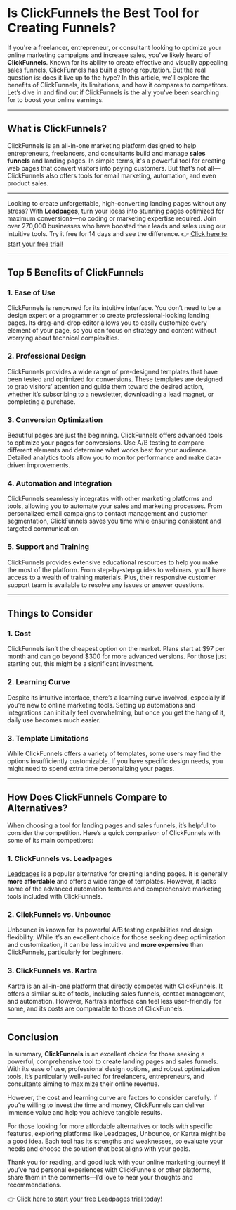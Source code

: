 # Is ClickFunnels the Best Tool for Creating Funnels?

If you're a freelancer, entrepreneur, or consultant looking to optimize your online marketing campaigns and increase sales, you've likely heard of **ClickFunnels**. Known for its ability to create effective and visually appealing sales funnels, ClickFunnels has built a strong reputation. But the real question is: does it live up to the hype? In this article, we’ll explore the benefits of ClickFunnels, its limitations, and how it compares to competitors. Let’s dive in and find out if ClickFunnels is the ally you've been searching for to boost your online earnings.

---

## What is ClickFunnels?

ClickFunnels is an all-in-one marketing platform designed to help entrepreneurs, freelancers, and consultants build and manage **sales funnels** and landing pages. In simple terms, it's a powerful tool for creating web pages that convert visitors into paying customers. But that’s not all—ClickFunnels also offers tools for email marketing, automation, and even product sales.

---

Looking to create unforgettable, high-converting landing pages without any stress? With **Leadpages**, turn your ideas into stunning pages optimized for maximum conversions—no coding or marketing expertise required. Join over 270,000 businesses who have boosted their leads and sales using our intuitive tools. Try it free for 14 days and see the difference. 👉 [Click here to start your free trial!](https://bit.ly/LEadPages)

---

## Top 5 Benefits of ClickFunnels

### 1. **Ease of Use**
ClickFunnels is renowned for its intuitive interface. You don’t need to be a design expert or a programmer to create professional-looking landing pages. Its drag-and-drop editor allows you to easily customize every element of your page, so you can focus on strategy and content without worrying about technical complexities.

### 2. **Professional Design**
ClickFunnels provides a wide range of pre-designed templates that have been tested and optimized for conversions. These templates are designed to grab visitors’ attention and guide them toward the desired action, whether it’s subscribing to a newsletter, downloading a lead magnet, or completing a purchase.

### 3. **Conversion Optimization**
Beautiful pages are just the beginning. ClickFunnels offers advanced tools to optimize your pages for conversions. Use A/B testing to compare different elements and determine what works best for your audience. Detailed analytics tools allow you to monitor performance and make data-driven improvements.

### 4. **Automation and Integration**
ClickFunnels seamlessly integrates with other marketing platforms and tools, allowing you to automate your sales and marketing processes. From personalized email campaigns to contact management and customer segmentation, ClickFunnels saves you time while ensuring consistent and targeted communication.

### 5. **Support and Training**
ClickFunnels provides extensive educational resources to help you make the most of the platform. From step-by-step guides to webinars, you'll have access to a wealth of training materials. Plus, their responsive customer support team is available to resolve any issues or answer questions.

---

## Things to Consider

### 1. **Cost**
ClickFunnels isn’t the cheapest option on the market. Plans start at $97 per month and can go beyond $300 for more advanced versions. For those just starting out, this might be a significant investment.

### 2. **Learning Curve**
Despite its intuitive interface, there’s a learning curve involved, especially if you’re new to online marketing tools. Setting up automations and integrations can initially feel overwhelming, but once you get the hang of it, daily use becomes much easier.

### 3. **Template Limitations**
While ClickFunnels offers a variety of templates, some users may find the options insufficiently customizable. If you have specific design needs, you might need to spend extra time personalizing your pages.

---

## How Does ClickFunnels Compare to Alternatives?

When choosing a tool for landing pages and sales funnels, it’s helpful to consider the competition. Here’s a quick comparison of ClickFunnels with some of its main competitors:

### 1. **ClickFunnels vs. Leadpages**
[Leadpages](https://bit.ly/LEadPages) is a popular alternative for creating landing pages. It is generally **more affordable** and offers a wide range of templates. However, it lacks some of the advanced automation features and comprehensive marketing tools included with ClickFunnels.

### 2. **ClickFunnels vs. Unbounce**
Unbounce is known for its powerful A/B testing capabilities and design flexibility. While it’s an excellent choice for those seeking deep optimization and customization, it can be less intuitive and **more expensive** than ClickFunnels, particularly for beginners.

### 3. **ClickFunnels vs. Kartra**
Kartra is an all-in-one platform that directly competes with ClickFunnels. It offers a similar suite of tools, including sales funnels, contact management, and automation. However, Kartra’s interface can feel less user-friendly for some, and its costs are comparable to those of ClickFunnels.

---

## Conclusion

In summary, **ClickFunnels** is an excellent choice for those seeking a powerful, comprehensive tool to create landing pages and sales funnels. With its ease of use, professional design options, and robust optimization tools, it’s particularly well-suited for freelancers, entrepreneurs, and consultants aiming to maximize their online revenue.

However, the cost and learning curve are factors to consider carefully. If you’re willing to invest the time and money, ClickFunnels can deliver immense value and help you achieve tangible results.

For those looking for more affordable alternatives or tools with specific features, exploring platforms like Leadpages, Unbounce, or Kartra might be a good idea. Each tool has its strengths and weaknesses, so evaluate your needs and choose the solution that best aligns with your goals.

Thank you for reading, and good luck with your online marketing journey! If you’ve had personal experiences with ClickFunnels or other platforms, share them in the comments—I’d love to hear your thoughts and recommendations.

👉 [Click here to start your free Leadpages trial today!](https://bit.ly/LEadPages)
